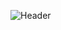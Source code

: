 ![Header](https://github.com/jayvaliya/jayvaliya/assets/123045180/4d08dfe3-0457-4941-91cf-9774dcc3972e) 
